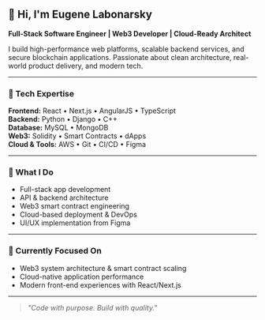 ## 👋 Hi, I'm **Eugene Labonarsky**

**Full-Stack Software Engineer | Web3 Developer | Cloud-Ready Architect**

I build high-performance web platforms, scalable backend services, and secure blockchain applications. Passionate about clean architecture, real-world product delivery, and modern tech.

---

### 🧠 Tech Expertise

**Frontend:** React • Next.js • AngularJS • TypeScript  
**Backend:** Python • Django • C++  
**Database:** MySQL • MongoDB  
**Web3:** Solidity • Smart Contracts • dApps  
**Cloud & Tools:** AWS • Git • CI/CD • Figma

---

### 💼 What I Do

- Full-stack app development  
- API & backend architecture  
- Web3 smart contract engineering  
- Cloud-based deployment & DevOps  
- UI/UX implementation from Figma  

---

### 🌱 Currently Focused On
- Web3 system architecture & smart contract scaling  
- Cloud-native application performance  
- Modern front-end experiences with React/Next.js  

---

> _"Code with purpose. Build with quality."_

